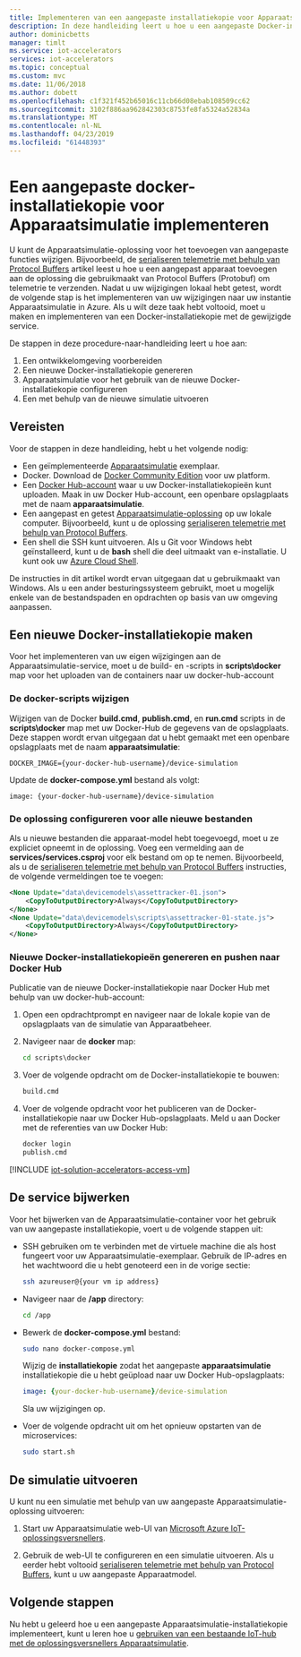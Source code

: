 ```yaml
---
title: Implementeren van een aangepaste installatiekopie voor Apparaatsimulatie - Azure | Microsoft Docs
description: In deze handleiding leert u hoe u een aangepaste Docker-installatiekopie van de Apparaatsimulatie-oplossing implementeren in Azure.
author: dominicbetts
manager: timlt
ms.service: iot-accelerators
services: iot-accelerators
ms.topic: conceptual
ms.custom: mvc
ms.date: 11/06/2018
ms.author: dobett
ms.openlocfilehash: c1f321f452b65016c11cb66d08ebab108509cc62
ms.sourcegitcommit: 3102f886aa962842303c8753fe8fa5324a52834a
ms.translationtype: MT
ms.contentlocale: nl-NL
ms.lasthandoff: 04/23/2019
ms.locfileid: "61448393"
---
```

# <a name="deploy-a-custom-device-simulation-docker-image"></a>Een aangepaste docker-installatiekopie voor Apparaatsimulatie implementeren

U kunt de Apparaatsimulatie-oplossing voor het toevoegen van aangepaste functies wijzigen. Bijvoorbeeld, de [serialiseren telemetrie met behulp van Protocol Buffers](iot-accelerators-device-simulation-protobuf.md) artikel leest u hoe u een aangepast apparaat toevoegen aan de oplossing die gebruikmaakt van Protocol Buffers (Protobuf) om telemetrie te verzenden. Nadat u uw wijzigingen lokaal hebt getest, wordt de volgende stap is het implementeren van uw wijzigingen naar uw instantie Apparaatsimulatie in Azure. Als u wilt deze taak hebt voltooid, moet u maken en implementeren van een Docker-installatiekopie met de gewijzigde service.

De stappen in deze procedure-naar-handleiding leert u hoe aan:

1. Een ontwikkelomgeving voorbereiden
1. Een nieuwe Docker-installatiekopie genereren
1. Apparaatsimulatie voor het gebruik van de nieuwe Docker-installatiekopie configureren
1. Een met behulp van de nieuwe simulatie uitvoeren

## <a name="prerequisites"></a>Vereisten

Voor de stappen in deze handleiding, hebt u het volgende nodig:

* Een geïmplementeerde [Apparaatsimulatie](quickstart-device-simulation-deploy.md) exemplaar.
* Docker. Download de [Docker Community Edition](https://www.docker.com/products/docker-engine#/download) voor uw platform.
* Een [Docker Hub-account](https://hub.docker.com/) waar u uw Docker-installatiekopieën kunt uploaden. Maak in uw Docker Hub-account, een openbare opslagplaats met de naam **apparaatsimulatie**.
* Een aangepast en getest [Apparaatsimulatie-oplossing](https://github.com/Azure/device-simulation-dotnet/archive/master.zip) op uw lokale computer. Bijvoorbeeld, kunt u de oplossing [serialiseren telemetrie met behulp van Protocol Buffers](iot-accelerators-device-simulation-protobuf.md).
* Een shell die SSH kunt uitvoeren. Als u Git voor Windows hebt geïnstalleerd, kunt u de **bash** shell die deel uitmaakt van e-installatie. U kunt ook uw [Azure Cloud Shell](https://shell.azure.com/).

De instructies in dit artikel wordt ervan uitgegaan dat u gebruikmaakt van Windows. Als u een ander besturingssysteem gebruikt, moet u mogelijk enkele van de bestandspaden en opdrachten op basis van uw omgeving aanpassen.

## <a name="create-a-new-docker-image"></a>Een nieuwe Docker-installatiekopie maken

Voor het implementeren van uw eigen wijzigingen aan de Apparaatsimulatie-service, moet u de build- en -scripts in **scripts\docker** map voor het uploaden van de containers naar uw docker-hub-account

### <a name="modify-the-docker-scripts"></a>De docker-scripts wijzigen

Wijzigen van de Docker **build.cmd**, **publish.cmd**, en **run.cmd** scripts in de **scripts\docker** map met uw Docker-Hub de gegevens van de opslagplaats. Deze stappen wordt ervan uitgegaan dat u hebt gemaakt met een openbare opslagplaats met de naam **apparaatsimulatie**:

`DOCKER_IMAGE={your-docker-hub-username}/device-simulation`

Update de **docker-compose.yml** bestand als volgt:

`image: {your-docker-hub-username}/device-simulation`

### <a name="configure-the-solution-to-include-any-new-files"></a>De oplossing configureren voor alle nieuwe bestanden

Als u nieuwe bestanden die apparaat-model hebt toegevoegd, moet u ze expliciet opneemt in de oplossing. Voeg een vermelding aan de **services/services.csproj** voor elk bestand om op te nemen. Bijvoorbeeld, als u de [serialiseren telemetrie met behulp van Protocol Buffers](iot-accelerators-device-simulation-protobuf.md) instructies, de volgende vermeldingen toe te voegen:

```xml
<None Update="data\devicemodels\assettracker-01.json">
    <CopyToOutputDirectory>Always</CopyToOutputDirectory>
</None>
<None Update="data\devicemodels\scripts\assettracker-01-state.js">
    <CopyToOutputDirectory>Always</CopyToOutputDirectory>
</None>
```

### <a name="generate-new-docker-images-and-push-to-docker-hub"></a>Nieuwe Docker-installatiekopieën genereren en pushen naar Docker Hub

Publicatie van de nieuwe Docker-installatiekopie naar Docker Hub met behulp van uw docker-hub-account:

1. Open een opdrachtprompt en navigeer naar de lokale kopie van de opslagplaats van de simulatie van Apparaatbeheer.

1. Navigeer naar de **docker** map:

    ```cmd
    cd scripts\docker
    ```

1. Voer de volgende opdracht om de Docker-installatiekopie te bouwen:

    ```cmd
    build.cmd
    ```

1. Voer de volgende opdracht voor het publiceren van de Docker-installatiekopie naar uw Docker Hub-opslagplaats. Meld u aan Docker met de referenties van uw Docker Hub:

    ```cmd
    docker login
    publish.cmd
    ```

<!-- TODO fix heading levels working include -->

[!INCLUDE [iot-solution-accelerators-access-vm](../../includes/iot-solution-accelerators-access-vm.md)]

## <a name="update-the-service"></a>De service bijwerken

Voor het bijwerken van de Apparaatsimulatie-container voor het gebruik van uw aangepaste installatiekopie, voert u de volgende stappen uit:

* SSH gebruiken om te verbinden met de virtuele machine die als host fungeert voor uw Apparaatsimulatie-exemplaar. Gebruik de IP-adres en het wachtwoord die u hebt genoteerd een in de vorige sectie:

    ```sh
    ssh azureuser@{your vm ip address}
    ```

* Navigeer naar de **/app** directory:

    ```sh
    cd /app
    ```

* Bewerk de **docker-compose.yml** bestand:

    ```sh
    sudo nano docker-compose.yml
    ```

    Wijzig de **installatiekopie** zodat het aangepaste **apparaatsimulatie** installatiekopie die u hebt geüpload naar uw Docker Hub-opslagplaats:

    ```yml
    image: {your-docker-hub-username}/device-simulation
    ```

    Sla uw wijzigingen op.

* Voer de volgende opdracht uit om het opnieuw opstarten van de microservices:

    ```sh
    sudo start.sh
    ```

## <a name="run-your-simulation"></a>De simulatie uitvoeren

U kunt nu een simulatie met behulp van uw aangepaste Apparaatsimulatie-oplossing uitvoeren:

1. Start uw Apparaatsimulatie web-UI van [Microsoft Azure IoT-oplossingsversnellers](https://www.azureiotsolutions.com/Accelerators#dashboard).

1. Gebruik de web-UI te configureren en een simulatie uitvoeren. Als u eerder hebt voltooid [serialiseren telemetrie met behulp van Protocol Buffers](iot-accelerators-device-simulation-protobuf.md), kunt u uw aangepaste Apparaatmodel.

## <a name="next-steps"></a>Volgende stappen

Nu hebt u geleerd hoe u een aangepaste Apparaatsimulatie-installatiekopie implementeert, kunt u leren hoe u [gebruiken van een bestaande IoT-hub met de oplossingsversnellers Apparaatsimulatie](iot-accelerators-device-simulation-choose-hub.md).